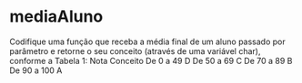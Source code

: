 # mediaAluno
Codifique uma função que receba a média final de um aluno passado por parâmetro e retorne o seu conceito (através de uma variável char), conforme a Tabela 1: Nota Conceito De 0 a 49 D De 50 a 69 C De 70 a 89 B De 90 a 100 A
